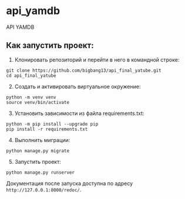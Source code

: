 # api_yamdb

API YAMDB

## Как запустить проект:

1. Клонировать репозиторий и перейти в него в командной строке:
```
git clone https://github.com/bigbang13/api_final_yatube.git
cd api_final_yatube
```
2. Cоздать и активировать виртуальное окружение:
```
python -m venv venv
source venv/bin/activate
```
3. Установить зависимости из файла requirements.txt:
```
python -m pip install --upgrade pip
pip install -r requirements.txt
```
4. Выполнить миграции:
```
python manage.py migrate
```
5. Запустить проект:
```
python manage.py runserver
```
Документация после запуска доступна по адресу ```http://127.0.0.1:8000/redoc/```.
